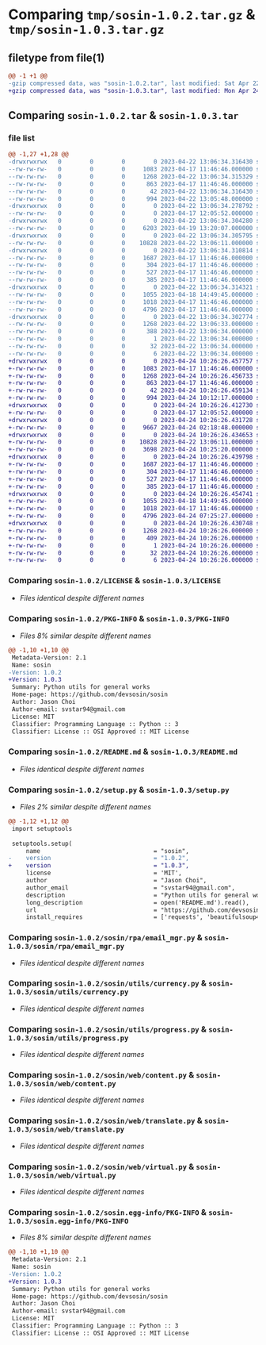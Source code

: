 # Comparing `tmp/sosin-1.0.2.tar.gz` & `tmp/sosin-1.0.3.tar.gz`

## filetype from file(1)

```diff
@@ -1 +1 @@
-gzip compressed data, was "sosin-1.0.2.tar", last modified: Sat Apr 22 13:06:34 2023, max compression
+gzip compressed data, was "sosin-1.0.3.tar", last modified: Mon Apr 24 10:26:26 2023, max compression
```

## Comparing `sosin-1.0.2.tar` & `sosin-1.0.3.tar`

### file list

```diff
@@ -1,27 +1,28 @@
-drwxrwxrwx   0        0        0        0 2023-04-22 13:06:34.316430 sosin-1.0.2/
--rw-rw-rw-   0        0        0     1083 2023-04-17 11:46:46.000000 sosin-1.0.2/LICENSE
--rw-rw-rw-   0        0        0     1268 2023-04-22 13:06:34.315329 sosin-1.0.2/PKG-INFO
--rw-rw-rw-   0        0        0      863 2023-04-17 11:46:46.000000 sosin-1.0.2/README.md
--rw-rw-rw-   0        0        0       42 2023-04-22 13:06:34.316430 sosin-1.0.2/setup.cfg
--rw-rw-rw-   0        0        0      994 2023-04-22 13:05:48.000000 sosin-1.0.2/setup.py
-drwxrwxrwx   0        0        0        0 2023-04-22 13:06:34.278792 sosin-1.0.2/sosin/
--rw-rw-rw-   0        0        0        0 2023-04-17 12:05:52.000000 sosin-1.0.2/sosin/__init__.py
-drwxrwxrwx   0        0        0        0 2023-04-22 13:06:34.304280 sosin-1.0.2/sosin/databases/
--rw-rw-rw-   0        0        0     6203 2023-04-19 13:20:07.000000 sosin-1.0.2/sosin/databases/rdb.py
-drwxrwxrwx   0        0        0        0 2023-04-22 13:06:34.305795 sosin-1.0.2/sosin/rpa/
--rw-rw-rw-   0        0        0    10828 2023-04-22 13:06:11.000000 sosin-1.0.2/sosin/rpa/email_mgr.py
-drwxrwxrwx   0        0        0        0 2023-04-22 13:06:34.310814 sosin-1.0.2/sosin/utils/
--rw-rw-rw-   0        0        0     1687 2023-04-17 11:46:46.000000 sosin-1.0.2/sosin/utils/currency.py
--rw-rw-rw-   0        0        0      304 2023-04-17 11:46:46.000000 sosin-1.0.2/sosin/utils/log.py
--rw-rw-rw-   0        0        0      527 2023-04-17 11:46:46.000000 sosin-1.0.2/sosin/utils/progress.py
--rw-rw-rw-   0        0        0      385 2023-04-17 11:46:46.000000 sosin-1.0.2/sosin/utils/secret.py
-drwxrwxrwx   0        0        0        0 2023-04-22 13:06:34.314321 sosin-1.0.2/sosin/web/
--rw-rw-rw-   0        0        0     1055 2023-04-18 14:49:45.000000 sosin-1.0.2/sosin/web/content.py
--rw-rw-rw-   0        0        0     1018 2023-04-17 11:46:46.000000 sosin-1.0.2/sosin/web/translate.py
--rw-rw-rw-   0        0        0     4796 2023-04-17 11:46:46.000000 sosin-1.0.2/sosin/web/virtual.py
-drwxrwxrwx   0        0        0        0 2023-04-22 13:06:34.302774 sosin-1.0.2/sosin.egg-info/
--rw-rw-rw-   0        0        0     1268 2023-04-22 13:06:33.000000 sosin-1.0.2/sosin.egg-info/PKG-INFO
--rw-rw-rw-   0        0        0      388 2023-04-22 13:06:34.000000 sosin-1.0.2/sosin.egg-info/SOURCES.txt
--rw-rw-rw-   0        0        0        1 2023-04-22 13:06:34.000000 sosin-1.0.2/sosin.egg-info/dependency_links.txt
--rw-rw-rw-   0        0        0       32 2023-04-22 13:06:34.000000 sosin-1.0.2/sosin.egg-info/requires.txt
--rw-rw-rw-   0        0        0        6 2023-04-22 13:06:34.000000 sosin-1.0.2/sosin.egg-info/top_level.txt
+drwxrwxrwx   0        0        0        0 2023-04-24 10:26:26.457757 sosin-1.0.3/
+-rw-rw-rw-   0        0        0     1083 2023-04-17 11:46:46.000000 sosin-1.0.3/LICENSE
+-rw-rw-rw-   0        0        0     1268 2023-04-24 10:26:26.456733 sosin-1.0.3/PKG-INFO
+-rw-rw-rw-   0        0        0      863 2023-04-17 11:46:46.000000 sosin-1.0.3/README.md
+-rw-rw-rw-   0        0        0       42 2023-04-24 10:26:26.459134 sosin-1.0.3/setup.cfg
+-rw-rw-rw-   0        0        0      994 2023-04-24 10:12:17.000000 sosin-1.0.3/setup.py
+drwxrwxrwx   0        0        0        0 2023-04-24 10:26:26.412730 sosin-1.0.3/sosin/
+-rw-rw-rw-   0        0        0        0 2023-04-17 12:05:52.000000 sosin-1.0.3/sosin/__init__.py
+drwxrwxrwx   0        0        0        0 2023-04-24 10:26:26.431728 sosin-1.0.3/sosin/databases/
+-rw-rw-rw-   0        0        0     9667 2023-04-24 02:18:48.000000 sosin-1.0.3/sosin/databases/rdb.py
+drwxrwxrwx   0        0        0        0 2023-04-24 10:26:26.434653 sosin-1.0.3/sosin/rpa/
+-rw-rw-rw-   0        0        0    10828 2023-04-22 13:06:11.000000 sosin-1.0.3/sosin/rpa/email_mgr.py
+-rw-rw-rw-   0        0        0     3698 2023-04-24 10:25:20.000000 sosin-1.0.3/sosin/rpa/sms_mgr.py
+drwxrwxrwx   0        0        0        0 2023-04-24 10:26:26.439798 sosin-1.0.3/sosin/utils/
+-rw-rw-rw-   0        0        0     1687 2023-04-17 11:46:46.000000 sosin-1.0.3/sosin/utils/currency.py
+-rw-rw-rw-   0        0        0      304 2023-04-17 11:46:46.000000 sosin-1.0.3/sosin/utils/log.py
+-rw-rw-rw-   0        0        0      527 2023-04-17 11:46:46.000000 sosin-1.0.3/sosin/utils/progress.py
+-rw-rw-rw-   0        0        0      385 2023-04-17 11:46:46.000000 sosin-1.0.3/sosin/utils/secret.py
+drwxrwxrwx   0        0        0        0 2023-04-24 10:26:26.454741 sosin-1.0.3/sosin/web/
+-rw-rw-rw-   0        0        0     1055 2023-04-18 14:49:45.000000 sosin-1.0.3/sosin/web/content.py
+-rw-rw-rw-   0        0        0     1018 2023-04-17 11:46:46.000000 sosin-1.0.3/sosin/web/translate.py
+-rw-rw-rw-   0        0        0     4796 2023-04-24 07:25:27.000000 sosin-1.0.3/sosin/web/virtual.py
+drwxrwxrwx   0        0        0        0 2023-04-24 10:26:26.430748 sosin-1.0.3/sosin.egg-info/
+-rw-rw-rw-   0        0        0     1268 2023-04-24 10:26:26.000000 sosin-1.0.3/sosin.egg-info/PKG-INFO
+-rw-rw-rw-   0        0        0      409 2023-04-24 10:26:26.000000 sosin-1.0.3/sosin.egg-info/SOURCES.txt
+-rw-rw-rw-   0        0        0        1 2023-04-24 10:26:26.000000 sosin-1.0.3/sosin.egg-info/dependency_links.txt
+-rw-rw-rw-   0        0        0       32 2023-04-24 10:26:26.000000 sosin-1.0.3/sosin.egg-info/requires.txt
+-rw-rw-rw-   0        0        0        6 2023-04-24 10:26:26.000000 sosin-1.0.3/sosin.egg-info/top_level.txt
```

### Comparing `sosin-1.0.2/LICENSE` & `sosin-1.0.3/LICENSE`

 * *Files identical despite different names*

### Comparing `sosin-1.0.2/PKG-INFO` & `sosin-1.0.3/PKG-INFO`

 * *Files 8% similar despite different names*

```diff
@@ -1,10 +1,10 @@
 Metadata-Version: 2.1
 Name: sosin
-Version: 1.0.2
+Version: 1.0.3
 Summary: Python utils for general works
 Home-page: https://github.com/devsosin/sosin
 Author: Jason Choi
 Author-email: svstar94@gmail.com
 License: MIT
 Classifier: Programming Language :: Python :: 3
 Classifier: License :: OSI Approved :: MIT License
```

### Comparing `sosin-1.0.2/README.md` & `sosin-1.0.3/README.md`

 * *Files identical despite different names*

### Comparing `sosin-1.0.2/setup.py` & `sosin-1.0.3/setup.py`

 * *Files 2% similar despite different names*

```diff
@@ -1,12 +1,12 @@
 import setuptools
 
 setuptools.setup(
     name                                = "sosin",
-    version                             = "1.0.2",
+    version                             = "1.0.3",
     license                             = 'MIT',
     author                              = "Jason Choi",
     author_email                        = "svstar94@gmail.com",
     description                         = "Python utils for general works",
     long_description                    = open('README.md').read(),
     url                                 = "https://github.com/devsosin/sosin",
     install_requires                    = ['requests', 'beautifulsoup4', 'PyMySQL',],
```

### Comparing `sosin-1.0.2/sosin/rpa/email_mgr.py` & `sosin-1.0.3/sosin/rpa/email_mgr.py`

 * *Files identical despite different names*

### Comparing `sosin-1.0.2/sosin/utils/currency.py` & `sosin-1.0.3/sosin/utils/currency.py`

 * *Files identical despite different names*

### Comparing `sosin-1.0.2/sosin/utils/progress.py` & `sosin-1.0.3/sosin/utils/progress.py`

 * *Files identical despite different names*

### Comparing `sosin-1.0.2/sosin/web/content.py` & `sosin-1.0.3/sosin/web/content.py`

 * *Files identical despite different names*

### Comparing `sosin-1.0.2/sosin/web/translate.py` & `sosin-1.0.3/sosin/web/translate.py`

 * *Files identical despite different names*

### Comparing `sosin-1.0.2/sosin/web/virtual.py` & `sosin-1.0.3/sosin/web/virtual.py`

 * *Files identical despite different names*

### Comparing `sosin-1.0.2/sosin.egg-info/PKG-INFO` & `sosin-1.0.3/sosin.egg-info/PKG-INFO`

 * *Files 8% similar despite different names*

```diff
@@ -1,10 +1,10 @@
 Metadata-Version: 2.1
 Name: sosin
-Version: 1.0.2
+Version: 1.0.3
 Summary: Python utils for general works
 Home-page: https://github.com/devsosin/sosin
 Author: Jason Choi
 Author-email: svstar94@gmail.com
 License: MIT
 Classifier: Programming Language :: Python :: 3
 Classifier: License :: OSI Approved :: MIT License
```

